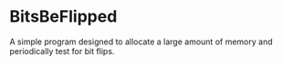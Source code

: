 # BitsBeFlipped
A simple program designed to allocate a large amount of memory and periodically test for bit flips.

